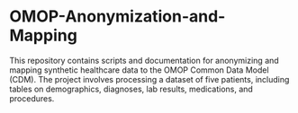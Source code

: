# OMOP-Anonymization-and-Mapping
This repository contains scripts and documentation for anonymizing and mapping synthetic healthcare data to the OMOP Common Data Model (CDM). The project involves processing a dataset of five patients, including tables on demographics, diagnoses, lab results, medications, and procedures. 
